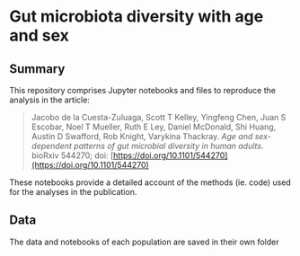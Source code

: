 # Gut microbiota diversity with age and sex
## Summary
This repository comprises Jupyter notebooks and files to reproduce the analysis in the article:

> Jacobo de la Cuesta-Zuluaga, Scott T Kelley, Yingfeng Chen, Juan S Escobar, Noel T Mueller, Ruth E Ley, Daniel McDonald, Shi Huang, Austin D Swafford, Rob Knight, Varykina Thackray. *Age and sex-dependent patterns of gut microbial diversity in human adults.* bioRxiv 544270; doi: [https://doi.org/10.1101/544270](https://doi.org/10.1101/544270) 

These notebooks provide a detailed account of the methods (ie. code) used for the analyses in the publication.

## Data
The data and notebooks of each population are saved in their own folder
